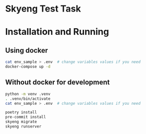 # Skyeng Test Task

# Installation and Running
## Using docker
```bash
cat env_sample > .env  # change variables values if you need
docker-compose up -d
```

## Without docker for development
```zsh
python -m venv .venv
. .venv/bin/activate
cat env_sample > .env  # change variables values if you need

poetry install
pre-commit install
skyeng migrate
skyeng runserver
```
